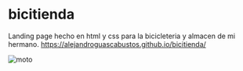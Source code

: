 # bicitienda
Landing page hecho en html y css para la bicicleteria y almacen de mi hermano.
https://alejandroguascabustos.github.io/bicitienda/

![moto](https://github.com/alejandroguascabustos/bicitienda/assets/139493357/da4c662b-37b0-44a7-a1cb-98b864ac4e12)
